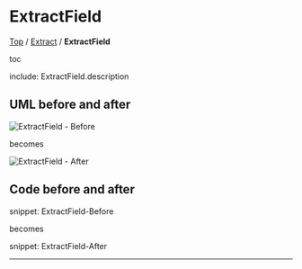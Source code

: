 # ExtractField

[Top](../) / [Extract](.) / **ExtractField**

toc

include: ExtractField.description

## UML before and after

![ExtractField - Before](../../uml/Before/Extract/ExtractField.svg?raw=true)

becomes

![ExtractField - After](../../uml/After/Extract/ExtractField.svg?raw=true)

## Code before and after

snippet: ExtractField-Before

becomes

snippet: ExtractField-After

-----

